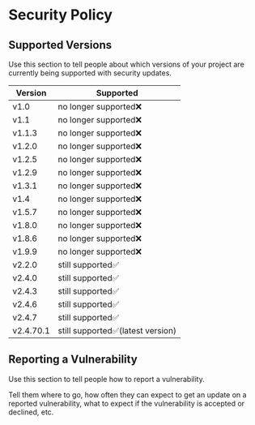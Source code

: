 # Security Policy

## Supported Versions

Use this section to tell people about which versions of your project are
currently being supported with security updates.

| Version | Supported          |
| ------- | ------------------ |
| v1.0    | no longer supported:x: |
| v1.1    | no longer supported:x: |
| v1.1.3  | no longer supported:x: |
| v1.2.0  | no longer supported:x: |
| v1.2.5  | no longer supported:x: |
| v1.2.9  | no longer supported:x: |
| v1.3.1  | no longer supported:x: |
| v1.4    | no longer supported:x: |
| v1.5.7  | no longer supported:x: |
| v1.8.0  | no longer supported:x: |
| v1.8.6  | no longer supported:x: |
| v1.9.9  | no longer supported:x: |
| v2.2.0  | still supported:white_check_mark: |
| v2.4.0  | still supported:white_check_mark: |
| v2.4.3  | still supported:white_check_mark: |
| v2.4.6  | still supported:white_check_mark: |
| v2.4.7  | still supported:white_check_mark: |
| v2.4.70.1  | still supported:white_check_mark:(latest version)|

## Reporting a Vulnerability

Use this section to tell people how to report a vulnerability.

Tell them where to go, how often they can expect to get an update on a
reported vulnerability, what to expect if the vulnerability is accepted or
declined, etc.
